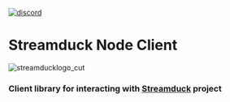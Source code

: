 [![discord](https://img.shields.io/badge/Discord-blue?style=for-the-badge)](https://discord.gg/zTvhS7eYuQ)
# Streamduck Node Client
![streamducklogo_cut](https://user-images.githubusercontent.com/12719947/151142599-07620c87-3b51-4a65-b956-4a5902f2f52c.png)

### Client library for interacting with [Streamduck](https://github.com/TheJebForge/streamduck) project
